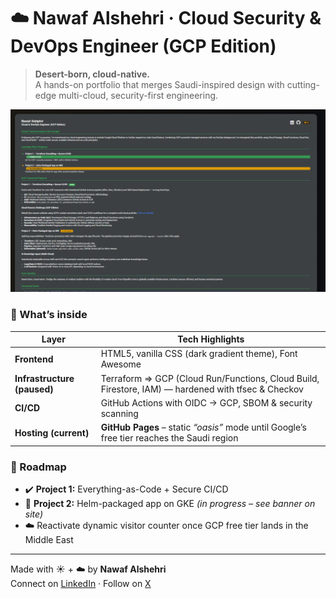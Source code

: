 # ☁️ Nawaf Alshehri · Cloud Security & DevOps Engineer (GCP Edition)

> **Desert-born, cloud-native.**  
> A hands-on portfolio that merges Saudi-inspired design with cutting-edge multi-cloud, security-first engineering.

[![Site screenshot](screenshot.png)](https://nwafdes.github.io) <!-- click to view live site -->

### 🚀 What’s inside

| Layer | Tech Highlights |
|-------|-----------------|
| **Frontend** | HTML5, vanilla CSS (dark gradient theme), Font Awesome |
| **Infrastructure (paused)** | Terraform ⇒ GCP (Cloud Run/Functions, Cloud Build, Firestore, IAM) — hardened with tfsec & Checkov |
| **CI/CD** | GitHub Actions with OIDC → GCP, SBOM & security scanning |
| **Hosting (current)** | **GitHub Pages** – static *“oasis”* mode until Google’s free tier reaches the Saudi region |

### 📜 Roadmap

- ✔️ **Project 1:** Everything-as-Code + Secure CI/CD  
- 🔄 **Project 2:** Helm-packaged app on GKE *(in progress – see banner on site)*  
- ☁️ Reactivate dynamic visitor counter once GCP free tier lands in the Middle East

---

Made with ☀️ + ☁️ by **Nawaf Alshehri**  
Connect on [LinkedIn](https://www.linkedin.com/in/alshehri-nawaf/) · Follow on [X](https://x.com/Nwaf_IT)
